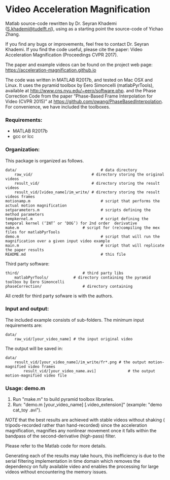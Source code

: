 # Video Acceleration Magnification

Matlab source-code rewritten by Dr. Seyran Khademi (S.khademi@tudelft.nl), using as a starting point the source-code of Yichao Zhang.

If you find any bugs or improvements, feel free to contact Dr. Seyran Khademi. 
If you find the code useful, please cite the paper: Video Acceleration Magnification (Proceedings CVPR 2017).

The paper and example videos can be found on the project web page: https://acceleration-magnification.github.io

The code was written in MATLAB R2017b, and tested on Mac OSX and Linux. 
It uses the pyramid toolbox by Eero Simoncelli (matlabPyrTools), available at http://www.cns.nyu.edu/~eero/software.php. and the Phase Correction Code from the paper “Phase-Based Frame Interpolation for Video (CVPR 2015)” at https://github.com/owang/PhaseBasedInterpolation. 
For convenience, we have included the toolboxes.

### Requirements:
- MATLAB R2017b
- gcc or lcc

### Organization:
This package is organized as follows.

	data/                                     # data directory
		raw_vid/                          # directory storing the original videos
		result_vid/                       # directory storing the result videos	   
		result_vid/[video_name]/im_write/ # directory storing the result videos frames	   
	motionamp.m                               # script that performs the actual motion magnification
	setparameters.m                           # scripts defining the method parameters
	tempkernel.m                              # script defining the temporal kernel (‘INT’ or ‘DOG’) for 2nd order 	derivative 
	make.m			                  # script for (re)compiling the mex files for matlabPyrTools 
	demo.m                                    # script that will run the magnification over a given input video example
	main.m                                    # script that will replicate the paper results 
	README.md                                 # this file

Third party software:

	third/                            # third party libs 
		matlabPyrTools/           # directory containing the pyramid toolbox by Eero Simoncelli 	
	phaseCorrection/                  # directory containing	 	

All credit for third party sofware is with the authors. 


### Input and output:

The included example consists of sub-folders. The minimum input requirements are:

	data/
	    raw_vid/[your_video_name] # the input original video

The output will be saved in:

	data/
   		result_vid/[your_video_name]/im_write/fr*.png # the output motion-magnified video frames
    		result_vid/[your_video_name.avi]              # the output motion-magnified video file

### Usage: demo.m

1) Run "make.m" to build pyramid toolbox libraries.
2) Run: "demo.m [your_video_name] [.video_extension]" (example: "demo cat_toy .avi").


*NOTE* that the best results are achieved with stable videos without shaking ( tripods-recorded rather than hand-recorded) since the acceleration magnification, magnifies any nonlinear movement once it falls within the bandpass of the second-derivative (high-pass) filter. 

Please refer to the Matlab code for more details. 

Generating each of the results may take hours, this inefficiency is due to the serial filtering implementation in time domain which removes the dependency on fully available video and enables the processing for large videos without encountering the memory issues.  
